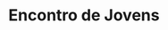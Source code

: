 ---
ID: 4857
title: Encontro de Jovens
image-xl: ""
image-l: ""
image-sq-l: ""
image-sq-m: ""
post_excerpt: ""
layout: event
permalink: eventos/encontro-de-jovens
published: true
event:
  event_id: "89"
  event_slug: encontro-de-jovens
  event_owner: "2"
  event_status: "1"
  event_name: Encontro de Jovens
  event_start_time: 00:00:00
  event_end_time: 00:00:00
  event_start_date: 2017-07-22
  event_end_date: 2017-07-23
  post_content: ""
  event_rsvp: "0"
  event_spaces: null
  location_id: "4"
  recurrence_id: null
  event_category_id: null
  event_attributes: 'a:1:{s:22:"wpcf-gn_post_destaques";s:17:"destaque_novidade";}'
  event_date_created: 2017-02-20 10:59:09
  event_date_modified: 2017-02-20 11:00:12
  recurrence: "0"
  recurrence_interval: null
  recurrence_freq: null
  recurrence_byday: null
  recurrence_byweekno: null
  blog_id: null
  group_id: "0"
  post_id: "4857"
  event_all_day: "1"
  event_private: "0"
  recurrence_days: "0"
  event_rsvp_date: null
  event_rsvp_time: 00:00:00
  event_rsvp_spaces: null
  recurrence_rsvp_days: null
categories: ""
tags: ""
author: ""
wpcf-gn_post_destaques:
  - destaque_novidade
post_date: 2017-02-20 10:59:08
---